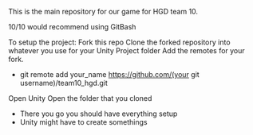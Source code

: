 This is the main repository for our game for HGD team 10.

10/10 would recommend using GitBash

To setup the project:
Fork this repo
Clone the forked repository into whatever you use for your Unity Project folder
Add the remotes for your fork.
- git remote add your_name https://github.com/(your git username)/team10_hgd.git

Open Unity
Open the folder that you cloned
- There you go you should have everything setup
- Unity might have to create somethings



